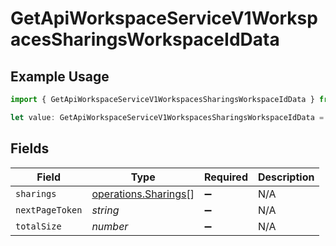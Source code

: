 # GetApiWorkspaceServiceV1WorkspacesSharingsWorkspaceIdData

## Example Usage

```typescript
import { GetApiWorkspaceServiceV1WorkspacesSharingsWorkspaceIdData } from "oppulence-backend-sdk/models/operations";

let value: GetApiWorkspaceServiceV1WorkspacesSharingsWorkspaceIdData = {};
```

## Fields

| Field                                                        | Type                                                         | Required                                                     | Description                                                  |
| ------------------------------------------------------------ | ------------------------------------------------------------ | ------------------------------------------------------------ | ------------------------------------------------------------ |
| `sharings`                                                   | [operations.Sharings](../../models/operations/sharings.md)[] | :heavy_minus_sign:                                           | N/A                                                          |
| `nextPageToken`                                              | *string*                                                     | :heavy_minus_sign:                                           | N/A                                                          |
| `totalSize`                                                  | *number*                                                     | :heavy_minus_sign:                                           | N/A                                                          |